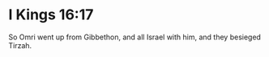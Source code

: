 # I Kings 16:17

So Omri went up from Gibbethon, and all Israel with him, and they besieged Tirzah.
